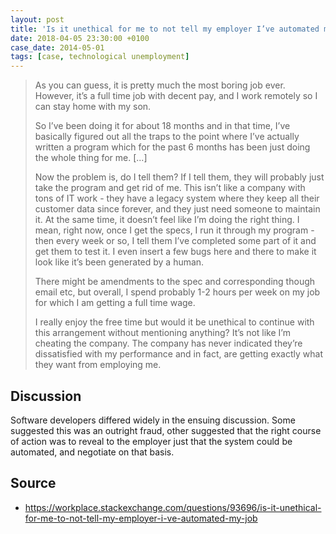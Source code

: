 ```yaml
---
layout: post
title: 'Is it unethical for me to not tell my employer I’ve automated my job?'
date: 2018-04-05 23:30:00 +0100
case_date: 2014-05-01
tags: [case, technological unemployment]
---
```


> As you can guess, it is pretty much the most boring job ever. However, it’s a full time job with decent pay, and I work remotely so I can stay home with my son.
>
> So I’ve been doing it for about 18 months and in that time, I’ve basically figured out all the traps to the point where I’ve actually written a program which for the past 6 months has been just doing the whole thing for me. [...]
>
> Now the problem is, do I tell them? If I tell them, they will probably just take the program and get rid of me. This isn’t like a company with tons of IT work - they have a legacy system where they keep all their customer data since forever, and they just need someone to maintain it. At the same time, it doesn’t feel like I’m doing the right thing. I mean, right now, once I get the specs, I run it through my program - then every week or so, I tell them I’ve completed some part of it and get them to test it. I even insert a few bugs here and there to make it look like it’s been generated by a human.
>
> There might be amendments to the spec and corresponding though email etc, but overall, I spend probably 1-2 hours per week on my job for which I am getting a full time wage.
>
> I really enjoy the free time but would it be unethical to continue with this arrangement without mentioning anything? It’s not like I’m cheating the company. The company has never indicated they’re dissatisfied with my performance and in fact, are getting exactly what they want from employing me.


## Discussion
Software developers differed widely in the ensuing discussion. Some suggested this was an outright fraud, other suggested that the right course of action was to reveal to the employer just that the system could be automated, and negotiate on that basis.


## Source
* <https://workplace.stackexchange.com/questions/93696/is-it-unethical-for-me-to-not-tell-my-employer-i-ve-automated-my-job>
